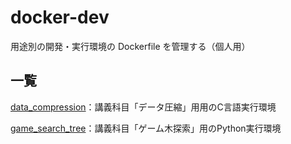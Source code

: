# docker-dev

用途別の開発・実行環境の Dockerfile を管理する（個人用）

## 一覧

[data_compression](https://github.com/tksx1227/docker-dev/tree/main/data_compression)：講義科目「データ圧縮」用用のC言語実行環境

[game_search_tree](https://github.com/tksx1227/docker-dev/tree/main/game_search_tree)：講義科目「ゲーム木探索」用のPython実行環境
